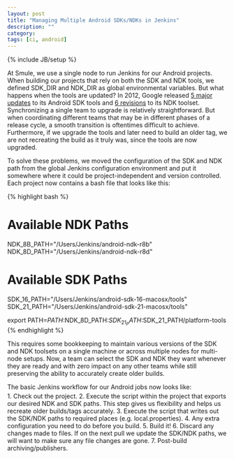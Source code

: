 ```yaml
---
layout: post
title: "Managing Multiple Android SDKs/NDKs in Jenkins"
description: ""
category: 
tags: [ci, android]
---
```

{% include JB/setup %}

At Smule, we use a single node to run Jenkins for our Android projects. When building our projects that rely on both the SDK and NDK tools, we defined SDK_DIR and NDK_DIR as global environmental variables. But what happens when the tools are updated? In 2012, Google released [5 major updates](http://developer.android.com/tools/sdk/tools-notes.html) to its Android SDK tools and [6 revisions](http://developer.android.com/tools/sdk/ndk/index.html#Revisions) to its NDK toolset. Synchronizing a single team to upgrade is relatively straightforward. But when coordinating different teams that may be in different phases of a release cycle, a smooth transition is oftentimes difficult to achieve. Furthermore, if we upgrade the tools and later need to build an older tag, we are not recreating the build as it truly was, since the tools are now upgraded.

<!--break-->

To solve these problems, we moved the configuration of the SDK and NDK path from the global Jenkins configuration environment and put it somewhere where it could be project-independent and version controlled. Each project now contains a bash file that looks like this:

{% highlight bash %}
# Available NDK Paths
NDK_8B_PATH="/Users/Jenkins/android-ndk-r8b"
NDK_8D_PATH="/Users/Jenkins/android-ndk-r8d"

# Available SDK Paths
SDK_16_PATH="/Users/Jenkins/android-sdk-16-macosx/tools"
SDK_21_PATH="/Users/Jenkins/android-sdk-21-macosx/tools"

export PATH=$PATH:$NDK_8D_PATH:$SDK_21_PATH:$SDK_21_PATH/platform-tools
{% endhighlight %}

This requires some bookkeeping to maintain various versions of the SDK and NDK toolsets on a single machine or across multiple nodes for multi-node setups. Now, a team can select the SDK and NDK they want whenever they are ready and with zero impact on any other teams while still preserving the ability to accurately create older builds.

<p style="margin-bottom: 4px;">The basic Jenkins workflow for our Android jobs now looks like:</p>
1. Check out the project.
2. Execute the script within the project that exports our desired NDK and SDK paths. This step gives us flexibility and helps us recreate older builds/tags accurately.
3. Execute the script that writes out the SDK/NDK paths to required places (e.g. local.properties).
4. Any extra configuration you need to do before you build.
5. Build it!
6. Discard any changes made to files. If on the next pull we update the SDK/NDK paths, we will want to make sure any file changes are gone.
7. Post-build archiving/publishers.
